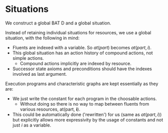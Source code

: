 # Situations
We construct a global BAT D and a global situation.

Instead of retaining individual situations for resources, we use a global situation, with the following in mind: 
- Fluents are indexed with a variable. So $at(part)$ becomes $at(part, i)$.
- This global situation has an action history of compound actions, not simple actions. 
	- Compound actions implicitly are indexed by resource.
- Successor state axioms and preconditions should have the indexes involved as last argument.

Execution programs and characteristic graphs are kept essentially as they are:
- We just write the constant for each program in the choosable actions.
	- Without doing so there is no way to map between fluents from various resources, at(part, **i**).
- This could be automatically done ('rewritten') for us (same as $at(part, i)$) but explicitly allows more expressivity by the usage of constants and not just $i$ as a variable.
